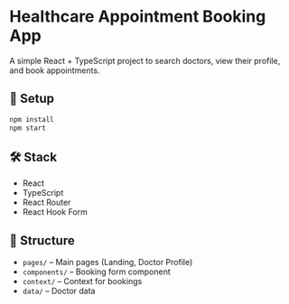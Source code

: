 # Healthcare Appointment Booking App

A simple React + TypeScript project to search doctors, view their profile, and book appointments.

## 🚀 Setup

```bash
npm install
npm start
```

## 🛠 Stack

- React
- TypeScript
- React Router
- React Hook Form

## 📁 Structure

- `pages/` – Main pages (Landing, Doctor Profile)
- `components/` – Booking form component
- `context/` – Context for bookings
- `data/` – Doctor data